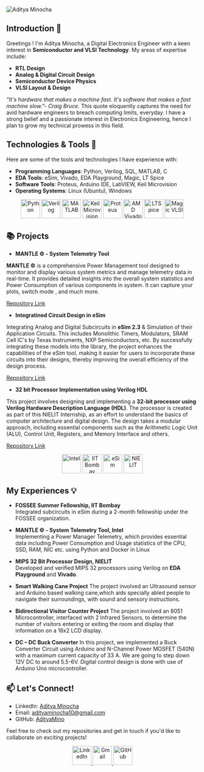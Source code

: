 

![Aditya Minocha](https://github.com/user-attachments/assets/52d8ec29-ab55-4e69-90e8-120a054c6186)


## Introduction 📱

Greetings ! I'm Aditya Minocha, a Digital Electronics Engineer with a keen interest in **Semiconductor and VLSI Technology**. My areas of expertise include:

- **RTL Design**
- **Analog & Digital Circuit Design**
- **Semiconductor Device Physics**
- **VLSI Layout & Design**
  
*"It's hardware that makes a machine fast. It's software that makes a fast machine slow.”- Craig Bruce.* This quote eloquently captures the need for avid hardware engineers to breach computing limits, everyday. I have a strong belief and a passionate interest in Electronics Engineering, hence I plan to grow my technical prowess in this field.


## Technologies & Tools 🔧
  
Here are some of the tools and technologies I have experience with:

- **Programming Languages**: Python, Verilog, SQL, MATLAB, C
- **EDA Tools**: eSim, Vivado, EDA Playground, Magic, LT Spice
- **Software Tools**: Proteus, Arduino IDE, LabVIEW, Keil Microvision
- **Operating Systems**: Linux (Ubuntu), Windows

<p align="center">
  <!-- Python -->
  <img src="https://img.shields.io/badge/Python-3776AB?style=for-the-badge&logo=python&logoColor=white" alt="Python" height="50" />
  
  <!-- Verilog -->
  <img src="https://img.shields.io/badge/Verilog-76B900?style=for-the-badge&logo=verilog&logoColor=white" alt="Verilog" height="50" />
  
  <!-- MATLAB -->
  <img src="https://img.shields.io/badge/MATLAB-0076A8?style=for-the-badge&logo=mathworks&logoColor=white" alt="MATLAB" height="50" />
  
  <!-- Keil Microvision -->
  <img src="https://img.shields.io/badge/Keil%20Microvision-009A97?style=for-the-badge&logo=arm&logoColor=white" alt="Keil Microvision" height="50" />
  
  <!-- Proteus -->
  <img src="https://img.shields.io/badge/Proteus-31A8E0?style=for-the-badge&logo=proteus&logoColor=white" alt="Proteus" height="50" />
  
  <!-- AMD Vivado -->
  <img src="https://img.shields.io/badge/AMD%20Vivado-007ACC?style=for-the-badge&logo=amd&logoColor=white" alt="AMD Vivado" height="50" />
  
  <!-- LTSpice -->
  <img src="https://img.shields.io/badge/LTSpice-FC7303?style=for-the-badge&logo=analog-devices&logoColor=white" alt="LTSpice" height="50" />
  
  <!-- Magic VLSI -->
  <img src="https://img.shields.io/badge/Magic-Violet?style=for-the-badge&logoColor=white" alt="Magic VLSI" height="50" />

## 📚 Projects 

- **MANTLE © - System Telemetry Tool**  
  
**MANTLE ©** is a comprehensive Power Management tool designed to monitor and display various system metrics and manage telemetry data in real-time. It provides detailed insights into the overall system statistics and Power Consumption of various components in system. It can capture your plots, switch mode , and much more.
  
[Repository Link](https://github.com/AdityaMino/Mantle_Intel-Unnati-2024)

- **Integratined Circuit Design in eSim** 

Integrating Analog and Digital Subcircuits in **eSim 2.3** & Simulation of their Application Circuits. This includes Monolithic Timers, Modulators, SRAM Cell IC's by Texas Instruments, NXP Semiconductors, etc. By successfully integrating these models into the library, the project enhances the capabilities of the eSim tool, making it easier for users to incorporate these circuits into their designs, thereby improving the overall efficiency of the design process.

[Repository Link](https://github.com/AdityaMino/eSim)

- **32 bit Processor Implementation using Verilog HDL** 

This project involves designing and implementing a **32-bit processor using Verilog Hardware Description Language (HDL)**. The processor is created as part of this NIELIT Internship, as an effort to understand the basics of computer architecture and digital design. The design takes a modular approach, including essential components such as the Arithmetic Logic Unit (ALU), Control Unit, Registers, and Memory Interface and others.

[Repository Link](https://github.com/AdityaMino/32bitMIPSProcessor)

<p align="center">
 <!-- Intel -->
  <img src="https://img.shields.io/badge/Intel-0071C5?style=for-the-badge&logo=intel&logoColor=white" alt="Intel" height="50" />
  
  <!-- IIT Bombay -->
  <img src="https://img.shields.io/badge/IIT%20Bombay-002C77?style=for-the-badge&logo=iit-bombay&logoColor=white" alt="IIT Bombay" height="50" />
  
  <!-- eSim -->
  <img src="https://img.shields.io/badge/eSim-31A8E0?style=for-the-badge&logoColor=white" alt="eSim" height="50" />
  
  <!-- NIELIT -->
  <img src="https://img.shields.io/badge/NIELIT-005DAA?style=for-the-badge&logo=nielit&logoColor=white" alt="NIELIT" height="50" />
</p>

## My Experiences 💡 

- **FOSSEE Summer Fellowship, IIT Bombay**  
Integrated subcircuits in eSim during a 2-month fellowship under the FOSSEE organization.  

- **MANTLE © - System Telemetry Tool, Intel**  
Implementing a Power Manager Telemetry, which provides essential data including Power Consumption and Usage statistics of the CPU, SSD, RAM, NIC etc. using Python and Docker in Linux

- **MIPS 32 Bit Processor Design, NIELIT**  
Developed and verified MIPS 32 processors using Verilog on **EDA Playground** and **Vivado**.

- **Smart Walking Cane Project**
The project involved an Ultrasound sensor and Arduino based walking cane,which aids specially abled people to navigate their surroundings, with sound and sensory instructions.

- **Bidirectional Visitor Counter Project**
The project involved an 8051 Microcontroller, interfaced with 2 Infrared Sensors, to determine the number of visitors entering or exiting the room and display that information on a 16x2 LCD display.

- **DC – DC Buck Converter**
In this project, we implemented a Buck Converter Circuit using Arduino and N-Channel Power MOSFET (540N) with a maximum current capacity of 33 A. We are going to step down 12V DC to around 5.5-6V. Digital control design is done with use of Arduino Uno microcontroller. 

<!-- You can add certificates, awards, or links to publications here -->

## 📫 Let's Connect!

- LinkedIn: [Aditya Minocha](https://www.linkedin.com/in/aditya-minocha-154158267/)
- Email: [adityaminocha10@gmail.com](mailto:adityaminocha10@gmail.com)
- GitHub: [AdityaMino](https://github.com/AdityaMino)

Feel free to check out my repositories and get in touch if you'd like to collaborate on exciting projects!

<p align="center">
  <!-- LinkedIn -->
  <a href="https://www.linkedin.com/in/aditya-minocha-154158267/" target="_blank">
    <img src="https://upload.wikimedia.org/wikipedia/commons/c/ca/LinkedIn_logo_initials.png" alt="LinkedIn" height="50" />
  </a>



  <!-- Gmail -->
  <a href="mailto:adityaminocha10@gmail.com" target="_blank">
    <img src="https://upload.wikimedia.org/wikipedia/commons/7/7e/Gmail_icon_%282020%29.svg" alt="Gmail" height="50" />
  </a>



  <!-- GitHub -->
  <a href="https://github.com/AdityaMino" target="_blank">
    <img src="https://upload.wikimedia.org/wikipedia/commons/9/91/Octicons-mark-github.svg" alt="GitHub" height="50" />
  </a>
</p>
